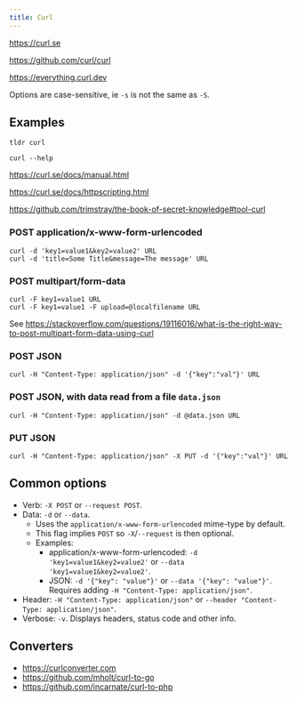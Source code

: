 ```yaml
---
title: Curl
---
```


https://curl.se

https://github.com/curl/curl

https://everything.curl.dev

Options are case-sensitive, ie `-s` is not the same as `-S`.

## Examples

`tldr curl`

`curl --help`

https://curl.se/docs/manual.html

https://curl.se/docs/httpscripting.html

https://github.com/trimstray/the-book-of-secret-knowledge#tool-curl

### POST application/x-www-form-urlencoded

```shell
curl -d 'key1=value1&key2=value2' URL
curl -d 'title=Some Title&message=The message' URL
```

### POST multipart/form-data

```shell
curl -F key1=value1 URL
curl -F key1=value1 -F upload=@localfilename URL
```

See https://stackoverflow.com/questions/19116016/what-is-the-right-way-to-post-multipart-form-data-using-curl

### POST JSON

```shell
curl -H "Content-Type: application/json" -d '{"key":"val"}' URL
```

### POST JSON, with data read from a file `data.json`

```shell
curl -H "Content-Type: application/json" -d @data.json URL
```

### PUT JSON

```shell
curl -H "Content-Type: application/json" -X PUT -d '{"key":"val"}' URL
```

## Common options

- Verb: `-X POST` or `--request POST`.
- Data: `-d` or `--data`.
  - Uses the `application/x-www-form-urlencoded` mime-type by default.
  - This flag implies `POST` so `-X`/`--request` is then optional.
  - Examples:
    - application/x-www-form-urlencoded: `-d 'key1=value1&key2=value2'` or `--data 'key1=value1&key2=value2'`.
    - JSON: `-d '{"key": "value"}'` or `--data '{"key": "value"}'`. Requires adding `-H "Content-Type: application/json"`.
- Header: `-H "Content-Type: application/json"` or `--header "Content-Type: application/json"`.
- Verbose: `-v`. Displays headers, status code and other info.

## Converters

- https://curlconverter.com
- https://github.com/mholt/curl-to-go
- https://github.com/incarnate/curl-to-php
